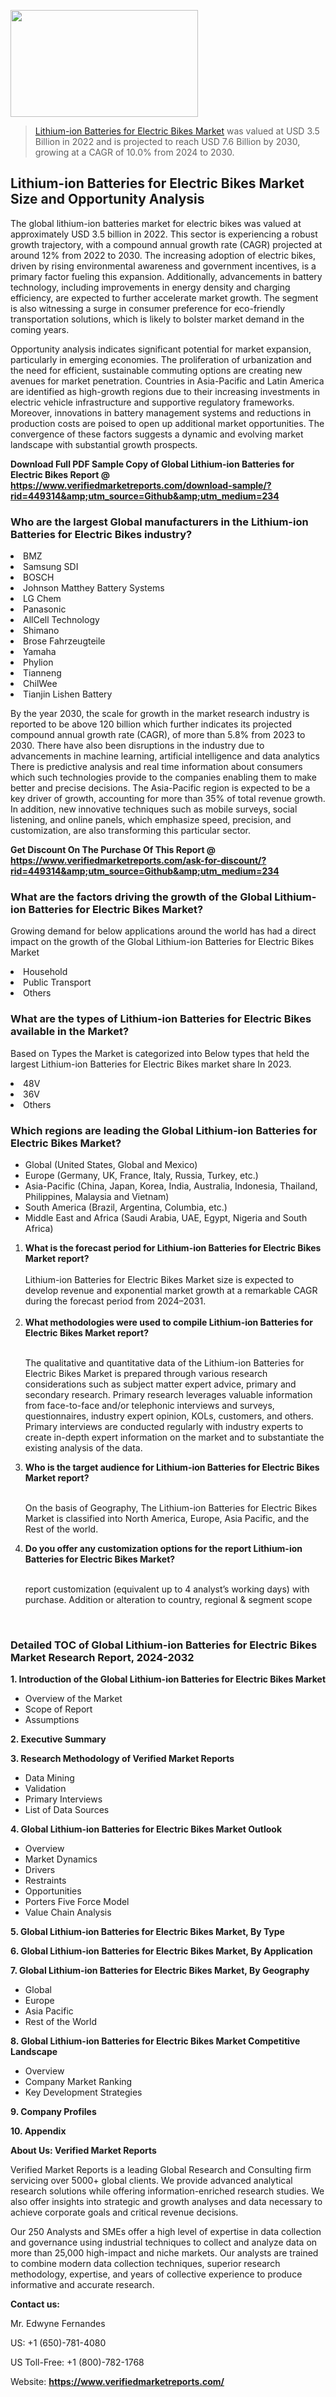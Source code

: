 <img src="https://ffe5etoiles.com/wp-content/uploads/2024/12/MST1-300x171.png" alt="" width="300" height="171" class="alignnone size-medium wp-image-20088" /><blockquote><p><p><a href="https://www.verifiedmarketreports.com/download-sample/?rid=449314&utm_source=Github&utm_medium=234" target="_blank">Lithium-ion Batteries for Electric Bikes Market</a> was valued at USD 3.5 Billion in 2022 and is projected to reach USD 7.6 Billion by 2030, growing at a CAGR of 10.0% from 2024 to 2030.</p></blockquote><p><h2>Lithium-ion Batteries for Electric Bikes Market Size and Opportunity Analysis</h2><p>The global lithium-ion batteries market for electric bikes was valued at approximately USD 3.5 billion in 2022. This sector is experiencing a robust growth trajectory, with a compound annual growth rate (CAGR) projected at around 12% from 2022 to 2030. The increasing adoption of electric bikes, driven by rising environmental awareness and government incentives, is a primary factor fueling this expansion. Additionally, advancements in battery technology, including improvements in energy density and charging efficiency, are expected to further accelerate market growth. The segment is also witnessing a surge in consumer preference for eco-friendly transportation solutions, which is likely to bolster market demand in the coming years.</p><p>Opportunity analysis indicates significant potential for market expansion, particularly in emerging economies. The proliferation of urbanization and the need for efficient, sustainable commuting options are creating new avenues for market penetration. Countries in Asia-Pacific and Latin America are identified as high-growth regions due to their increasing investments in electric vehicle infrastructure and supportive regulatory frameworks. Moreover, innovations in battery management systems and reductions in production costs are poised to open up additional market opportunities. The convergence of these factors suggests a dynamic and evolving market landscape with substantial growth prospects.</p></p><p class=""><strong>Download Full PDF Sample Copy of Global Lithium-ion Batteries for Electric Bikes Report @ <a href="https://www.verifiedmarketreports.com/download-sample/?rid=449314&amp;utm_source=Github&amp;utm_medium=234" target="_blank">https://www.verifiedmarketreports.com/download-sample/?rid=449314&amp;utm_source=Github&amp;utm_medium=234</a></strong></p><h3 id="" class="">Who are the largest Global manufacturers in the Lithium-ion Batteries for Electric Bikes industry?</h3><p><li>BMZ</li><li> Samsung SDI</li><li> BOSCH</li><li> Johnson Matthey Battery Systems</li><li> LG Chem</li><li> Panasonic</li><li> AllCell Technology</li><li> Shimano</li><li> Brose Fahrzeugteile</li><li> Yamaha</li><li> Phylion</li><li> Tianneng</li><li> ChilWee</li><li> Tianjin Lishen Battery</li></p><div class=""><div class="" dir="" data-message-author-role="" data-message-id="" data-message-model-slug=""><div class=""><div class=""><div class=""><div class="" dir="" data-message-author-role="" data-message-id="" data-message-model-slug=""><div class=""><div class=""><p>By the year 2030, the scale for growth in the market research industry is reported to be above 120 billion which further indicates its projected compound annual growth rate (CAGR), of more than 5.8% from 2023 to 2030. There have also been disruptions in the industry due to advancements in machine learning, artificial intelligence and data analytics There is predictive analysis and real time information about consumers which such technologies provide to the companies enabling them to make better and precise decisions. The Asia-Pacific region is expected to be a key driver of growth, accounting for more than 35% of total revenue growth. In addition, new innovative techniques such as mobile surveys, social listening, and online panels, which emphasize speed, precision, and customization, are also transforming this particular sector.</p><p><strong>Get Discount On The Purchase Of This Report @&nbsp; <a href="https://www.verifiedmarketreports.com/ask-for-discount/?rid=449314&amp;utm_source=Github&amp;utm_medium=234" target="_blank">https://www.verifiedmarketreports.com/ask-for-discount/?rid=449314&amp;utm_source=Github&amp;utm_medium=234</a></strong></p></div></div></div></div></div></div></div></div><h3 id="" class="">What are the factors driving the growth of the Global Lithium-ion Batteries for Electric Bikes Market?</h3><p id="" class="">Growing demand for below applications around the world has had a direct impact on the growth of the Global Lithium-ion Batteries for Electric Bikes Market</p><p id="" class=""><li>Household</li><li> Public Transport</li><li> Others</li></p><h3 id="" class="">What are the types of Lithium-ion Batteries for Electric Bikes available in the Market?</h3><p id="" class="">Based on Types the Market is categorized into Below types that held the largest Lithium-ion Batteries for Electric Bikes market share In 2023.</p><p id="" class=""><li>48V</li><li> 36V</li><li> Others</li></p><h3 id="" class="">Which regions are leading the Global Lithium-ion Batteries for Electric Bikes Market?</h3><ul><li>Global (United States, Global and Mexico)</li><li>Europe (Germany, UK, France, Italy, Russia, Turkey, etc.)</li><li>Asia-Pacific (China, Japan, Korea, India, Australia, Indonesia, Thailand, Philippines, Malaysia and Vietnam)</li><li>South America (Brazil, Argentina, Columbia, etc.)</li><li>Middle East and Africa (Saudi Arabia, UAE, Egypt, Nigeria and South Africa)</li></ul><p><ol><li><strong>What is the forecast period for Lithium-ion Batteries for Electric Bikes Market report?<br /></strong><br /><span data-sheets-root="1" data-sheets-value="{&quot;1&quot;:2,&quot;2&quot;:&quot;XXXX size is expected to develop revenue and exponential market growth at a remarkable CAGR during the forecast period from 2024&ndash;2030.&quot;}" data-sheets-userformat="{&quot;2&quot;:12674,&quot;4&quot;:{&quot;1&quot;:2,&quot;2&quot;:16776960},&quot;10&quot;:2,&quot;11&quot;:0,&quot;15&quot;:&quot;Arial&quot;,&quot;16&quot;:12}">Lithium-ion Batteries for Electric Bikes Market size is expected to develop revenue and exponential market growth at a remarkable CAGR during the forecast period from 2024&ndash;2031.</span><br /><br /></li><li><strong>What methodologies were used to compile Lithium-ion Batteries for Electric Bikes Market report?<br /><br /></strong><p>The qualitative and quantitative data of the&nbsp;Lithium-ion Batteries for Electric Bikes Market is prepared through various research considerations such as subject matter expert advice, primary and secondary research. Primary research leverages valuable information from face-to-face and/or telephonic interviews and surveys, questionnaires, industry expert opinion, KOLs, customers, and others. Primary interviews are conducted regularly with industry experts to create in-depth expert information on the market and to substantiate the existing analysis of the data.&nbsp;</p></li><li><strong>Who is the target audience for Lithium-ion Batteries for Electric Bikes Market report?<br /><br /></strong><p>On the basis of Geography, The&nbsp;Lithium-ion Batteries for Electric Bikes Market is classified into North America, Europe, Asia Pacific, and the Rest of the world.</p></li><li><strong>Do you offer any customization options for the report Lithium-ion Batteries for Electric Bikes Market?<br /><br /></strong><p>report customization (equivalent up to 4 analyst&rsquo;s working days) with purchase. Addition or alteration to country, regional &amp; segment scope</p><p>&nbsp;</p></li></ol></p><h3 id="" class="">Detailed TOC of Global Lithium-ion Batteries for Electric Bikes Market Research Report, 2024-2032</h3><p id="" class=""><strong>1. Introduction of the Global Lithium-ion Batteries for Electric Bikes Market</strong></p><ul><li>Overview of the Market</li><li>Scope of Report</li><li>Assumptions</li></ul><p id="" class=""><strong>2. Executive Summary</strong></p><p id="" class=""><strong>3. Research Methodology of&nbsp;Verified Market Reports</strong></p><ul><li>Data Mining</li><li>Validation</li><li>Primary Interviews</li><li>List of Data Sources</li></ul><p id="" class=""><strong>4. Global Lithium-ion Batteries for Electric Bikes Market Outlook</strong></p><ul><li>Overview</li><li>Market Dynamics</li><li>Drivers</li><li>Restraints</li><li>Opportunities</li><li>Porters Five Force Model</li><li>Value Chain Analysis</li></ul><p id="" class=""><strong>5. Global Lithium-ion Batteries for Electric Bikes Market, By&nbsp;Type</strong></p><p id="" class=""><strong>6. Global Lithium-ion Batteries for Electric Bikes Market, By Application</strong></p><p id="" class=""><strong>7. Global Lithium-ion Batteries for Electric Bikes Market, By Geography</strong></p><ul><li>Global</li><li>Europe</li><li>Asia Pacific</li><li>Rest of the World</li></ul><p id="" class=""><strong>8. Global Lithium-ion Batteries for Electric Bikes Market Competitive Landscape</strong></p><ul><li>Overview</li><li>Company Market Ranking</li><li>Key Development Strategies</li></ul><p id="" class=""><strong>9. Company Profiles</strong></p><p id="" class=""><strong>10. Appendix</strong></p><p id="" class=""><strong>About Us: Verified Market Reports</strong></p><p id="" class="">Verified Market Reports is a leading Global Research and Consulting firm servicing over 5000+ global clients. We provide advanced analytical research solutions while offering information-enriched research studies. We also offer insights into strategic and growth analyses and data necessary to achieve corporate goals and critical revenue decisions.</p><p id="" class="">Our 250 Analysts and SMEs offer a high level of expertise in data collection and governance using industrial techniques to collect and analyze data on more than 25,000 high-impact and niche markets. Our analysts are trained to combine modern data collection techniques, superior research methodology, expertise, and years of collective experience to produce informative and accurate research.</p><p id="" class=""><strong>Contact us:</strong></p><p id="" class="">Mr. Edwyne Fernandes</p><p id="" class="">US: +1 (650)-781-4080</p><p id="" class="">US Toll-Free: +1 (800)-782-1768</p><p id="" class="">Website: <a target="" data-test-app-aware-link=""><strong>https://www.verifiedmarketreports.com/</strong></a></p>
